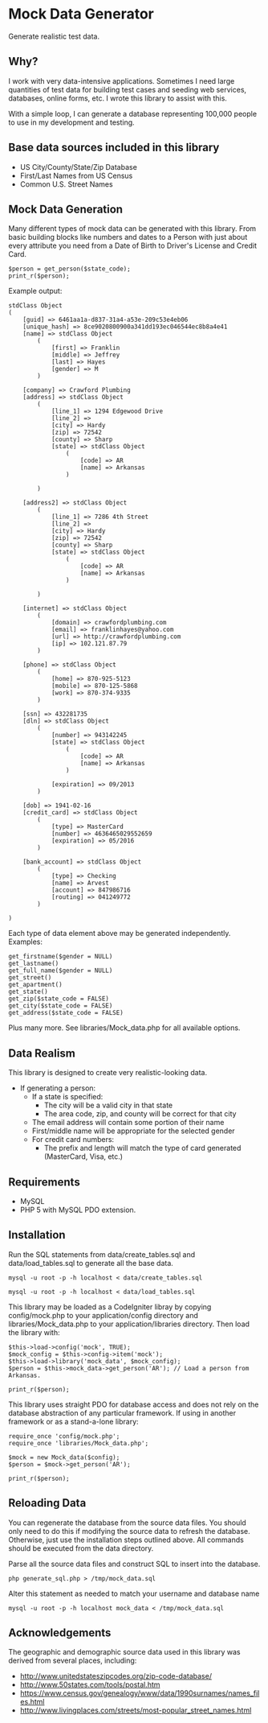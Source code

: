 # Mock Data Generator
Generate realistic test data.

## Why?
I work with very data-intensive applications. Sometimes I need large quantities of test data for building test cases and seeding web services, databases, online forms, etc.  I wrote this library to assist with this.

With a simple loop, I can generate a database representing 100,000 people to use in my development and testing.

## Base data sources included in this library
- US City/County/State/Zip Database
- First/Last Names from US Census
- Common U.S. Street Names

## Mock Data Generation
Many different types of mock data can be generated with this library.  From basic building blocks like numbers and dates to a Person with just about every attribute you need from a Date of Birth to Driver's License and Credit Card.

	$person = get_person($state_code);
	print_r($person);

Example output:
		
	stdClass Object
	(
	    [guid] => 6461aa1a-d837-31a4-a53e-209c53e4eb06
	    [unique_hash] => 8ce9020800900a341dd193ec046544ec8b8a4e41
	    [name] => stdClass Object
	        (
	            [first] => Franklin
	            [middle] => Jeffrey
	            [last] => Hayes
	            [gender] => M
	        )
	
	    [company] => Crawford Plumbing
	    [address] => stdClass Object
	        (
	            [line_1] => 1294 Edgewood Drive
	            [line_2] => 
	            [city] => Hardy
	            [zip] => 72542
	            [county] => Sharp
	            [state] => stdClass Object
	                (
	                    [code] => AR
	                    [name] => Arkansas
	                )
	
	        )
	
	    [address2] => stdClass Object
	        (
	            [line_1] => 7286 4th Street
	            [line_2] => 
	            [city] => Hardy
	            [zip] => 72542
	            [county] => Sharp
	            [state] => stdClass Object
	                (
	                    [code] => AR
	                    [name] => Arkansas
	                )
	
	        )
	
	    [internet] => stdClass Object
	        (
	            [domain] => crawfordplumbing.com
	            [email] => franklinhayes@yahoo.com
	            [url] => http://crawfordplumbing.com
	            [ip] => 102.121.87.79
	        )
	
	    [phone] => stdClass Object
	        (
	            [home] => 870-925-5123
	            [mobile] => 870-125-5868
	            [work] => 870-374-9335
	        )
	
	    [ssn] => 432281735
	    [dln] => stdClass Object
	        (
	            [number] => 943142245
	            [state] => stdClass Object
	                (
	                    [code] => AR
	                    [name] => Arkansas
	                )
	
	            [expiration] => 09/2013
	        )
	
	    [dob] => 1941-02-16
	    [credit_card] => stdClass Object
	        (
	            [type] => MasterCard
	            [number] => 4636465029552659
	            [expiration] => 05/2016
	        )
	
	    [bank_account] => stdClass Object
	        (
	            [type] => Checking
	            [name] => Arvest
	            [account] => 847986716
	            [routing] => 041249772
	        )
	
	)

Each type of data element above may be generated independently.  Examples:

	get_firstname($gender = NULL)
	get_lastname()
	get_full_name($gender = NULL)
	get_street()
	get_apartment()
	get_state()
	get_zip($state_code = FALSE)
	get_city($state_code = FALSE)
	get_address($state_code = FALSE)
	
Plus many more. See libraries/Mock_data.php for all available options.
	
## Data Realism
This library is designed to create very realistic-looking data.

- If generating a person:
	- If a state is specified:
		- The city will be a valid city in that state
		- The area code, zip, and county will be correct for that city
	- The email address will contain some portion of their name
	- First/middle name will be appropriate for the selected gender
	- For credit card numbers:
		- The prefix and length will match the type of card generated (MasterCard, Visa, etc.)

## Requirements
- MySQL
- PHP 5 with MySQL PDO extension.

## Installation
Run the SQL statements from data/create\_tables.sql and data/load\_tables.sql to generate all the base data.

	mysql -u root -p -h localhost < data/create_tables.sql
	
	mysql -u root -p -h localhost < data/load_tables.sql
	
This library may be loaded as a CodeIgniter libray by copying config/mock.php to your application/config directory and libraries/Mock_data.php to your application/libraries directory.
Then load the library with:

	$this->load->config('mock', TRUE);
	$mock_config = $this->config->item('mock');
	$this->load->library('mock_data', $mock_config);
	$person = $this->mock_data->get_person('AR'); // Load a person from Arkansas.
	
	print_r($person);
	
This library uses straight PDO for database access and does not rely on the database abstraction of any particular framework. If using in another framework or as a stand-a-lone library:

	require_once 'config/mock.php';
	require_once 'libraries/Mock_data.php';
	
	$mock = new Mock_data($config);
	$person = $mock->get_person('AR');
	
	print_r($person);

## Reloading Data
You can regenerate the database from the source data files.
You should only need to do this if modifying the source data to refresh the database.  Otherwise, just use the installation steps outlined above.
All commands should be executed from the data directory.

Parse all the source data files and construct SQL to insert into the database.

	php generate_sql.php > /tmp/mock_data.sql

Alter this statement as needed to match your username and database name

	mysql -u root -p -h localhost mock_data < /tmp/mock_data.sql


## Acknowledgements

The geographic and demographic source data used in this library was derived from several places, including:

- http://www.unitedstateszipcodes.org/zip-code-database/
- http://www.50states.com/tools/postal.htm
- https://www.census.gov/genealogy/www/data/1990surnames/names_files.html
- http://www.livingplaces.com/streets/most-popular_street_names.html
